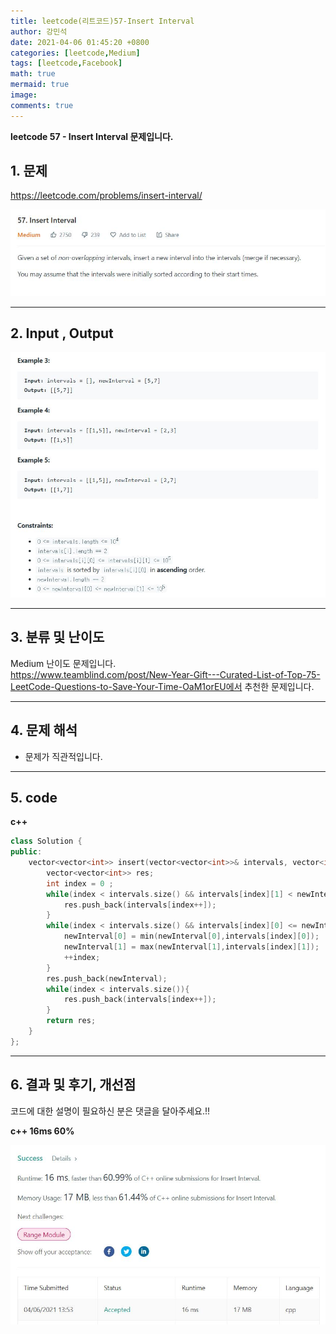 ```yaml
---
title: leetcode(리트코드)57-Insert Interval
author: 강민석
date: 2021-04-06 01:45:20 +0800
categories: [leetcode,Medium]
tags: [leetcode,Facebook]
math: true
mermaid: true
image: 
comments: true
---
```


**leetcode 57 - Insert Interval 문제입니다.**

## 1. 문제
<https://leetcode.com/problems/insert-interval/>  

![](/assets/img/sample/leetcode/57/Problem.JPG)

-----  

## 2. Input , Output

![](/assets/img/sample/leetcode/57/input.JPG)  


-----  

## 3. 분류 및 난이도

Medium 난이도 문제입니다.  
<https://www.teamblind.com/post/New-Year-Gift---Curated-List-of-Top-75-LeetCode-Questions-to-Save-Your-Time-OaM1orEU에서> 추천한 문제입니다. 


-----  

## 4. 문제 해석

- 문제가 직관적입니다.


-----  

## 5. code


**c++**


```c++
class Solution {
public:
    vector<vector<int>> insert(vector<vector<int>>& intervals, vector<int>& newInterval) {
        vector<vector<int>> res;
        int index = 0 ;
        while(index < intervals.size() && intervals[index][1] < newInterval[0]){
            res.push_back(intervals[index++]);
        }
        while(index < intervals.size() && intervals[index][0] <= newInterval[1]){
            newInterval[0] = min(newInterval[0],intervals[index][0]);
            newInterval[1] = max(newInterval[1],intervals[index][1]);
            ++index;
        }
        res.push_back(newInterval);
        while(index < intervals.size()){
            res.push_back(intervals[index++]);
        }
        return res;
    }
};
```

-----

## 6. 결과 및 후기, 개선점

코드에 대한 설명이 필요하신 분은 댓글을 달아주세요.!!


**c++ 16ms 60%**


![](/assets/img/sample/leetcode/57/result.JPG)  








